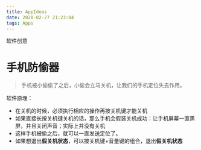 ```yaml
---
title: AppIdeas
date: 2020-02-27 21:23:04
tags: Apps
---
```


软件创意

<!--more-->

# 手机防偷器

> 手机被小偷偷了之后，小偷会立马关机，让我们的手机定位失去作用。

软件原理：

- 在关机的时候，必须执行相应的操作再按关机键才能关机
- 如果直接长按关机键关机的话，那么手机会假装关机成功：让手机屏幕一直黑屏，并且关闭声音；实际上并没有关机
- 这样手机被偷之后，就可以一直发送定位了。
- 如果想退出**假关机状态**，可以按关机键+音量键的组合，退出**假关机状态**







